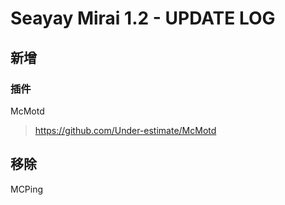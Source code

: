 # Seayay Mirai 1.2 - UPDATE LOG

## 新增

### 插件

McMotd
> https://github.com/Under-estimate/McMotd

## 移除

MCPing